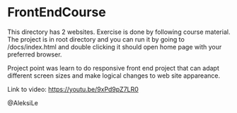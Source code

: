 # FrontEndCourse
This directory has 2 websites. Exercise is done by following course material. The project is in root directory and you can
run it by going to /docs/index.html and double clicking it should open home page with your preferred browser.

Project point was learn to do responsive front end project that can adapt different screen sizes and make logical changes to web site appareance.

Link to video: https://youtu.be/9xPd9pZ7LR0

@AleksiLe
